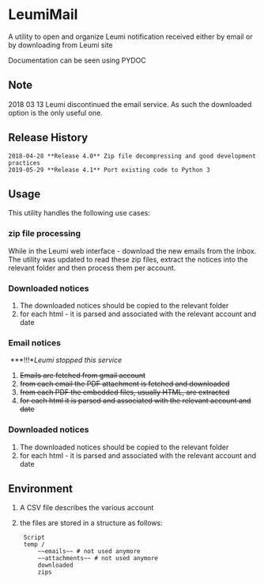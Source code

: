 # LeumiMail
A utility to open and organize Leumi notification received either by email or by downloading from Leumi site

Documentation can be seen using PYDOC

## Note 
2018 03 13 Leumi discontinued the email service. As such the downloaded option is the only useful one. 

## Release History
	2018-04-28 **Release 4.0** Zip file decompressing and good development practices
	2019-05-29 **Release 4.1** Port existing code to Python 3

## Usage ##

This utility handles the following use cases:

### zip file processing ###

While in the Leumi web interface - download the new emails from the inbox. The utility was updated to read these zip files, extract the notices into the relevant folder and then process them per account.

### Downloaded notices ###

1. The downloaded notices should be copied to the relevant folder
2. for each html - it is parsed and associated with the relevant account and date


### Email notices ###

​	***!!!**Leumi stopped this service* 

1. ~~Emails are fetched from gmail account~~
2. ~~from each email the PDF attachment is fetched and downloaded~~
3. ~~from each PDF the embedded files, usually HTML, are extracted~~
4. ~~for each html it is parsed and associated with the relevant account and date~~

### Downloaded notices ###

1. The downloaded notices should be copied to the relevant folder
2. for each html - it is parsed and associated with the relevant account and date

## Environment ###

1. A CSV file describes the various account
2. the files are stored in a structure as follows:

	    Script
    	temp /
    		~~emails~~ # not used anymore
    		~~attachments~~ # not used anymore
    		downloaded
			zips

